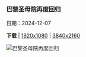 ### 巴黎圣母院再度回归

日期：2024-12-07

**下载**  |  [1920x1080](https://cn.bing.com/th?id=OHR.ReopeningNotreDame_ZH-CN6512133762_1920x1080.jpg)  |  [3840x2160](https://cn.bing.com/th?id=OHR.ReopeningNotreDame_ZH-CN6512133762_UHD.jpg)

![巴黎圣母院再度回归](https://cn.bing.com/th?id=OHR.ReopeningNotreDame_ZH-CN6512133762_1920x1080.jpg "巴黎圣母院，巴黎，法国 (© Julien Fromentin/Getty Images)")

